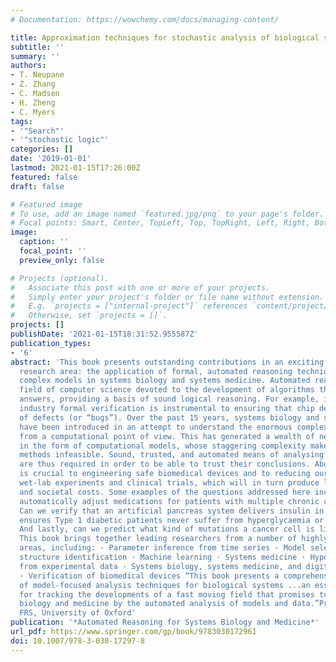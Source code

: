 ```yaml
---
# Documentation: https://wowchemy.com/docs/managing-content/

title: Approximation techniques for stochastic analysis of biological systems
subtitle: ''
summary: ''
authors:
- T. Neupane
- Z. Zhang
- C. Madsen
- H. Zheng
- C. Myers
tags:
- '"Search"'
- '"stochastic logic"'
categories: []
date: '2019-01-01'
lastmod: 2021-01-15T17:26:00Z
featured: false
draft: false

# Featured image
# To use, add an image named `featured.jpg/png` to your page's folder.
# Focal points: Smart, Center, TopLeft, Top, TopRight, Left, Right, BottomLeft, Bottom, BottomRight.
image:
  caption: ''
  focal_point: ''
  preview_only: false

# Projects (optional).
#   Associate this post with one or more of your projects.
#   Simply enter your project's folder or file name without extension.
#   E.g. `projects = ["internal-project"]` references `content/project/deep-learning/index.md`.
#   Otherwise, set `projects = []`.
projects: []
publishDate: '2021-01-15T18:31:52.955587Z'
publication_types:
- '6'
abstract: 'This book presents outstanding contributions in an exciting, new and multidisciplinary
  research area: the application of formal, automated reasoning techniques to analyse
  complex models in systems biology and systems medicine. Automated reasoning is a
  field of computer science devoted to the development of algorithms that yield trustworthy
  answers, providing a basis of sound logical reasoning. For example, in the semiconductor
  industry formal verification is instrumental to ensuring that chip designs are free
  of defects (or “bugs”). Over the past 15 years, systems biology and systems medicine
  have been introduced in an attempt to understand the enormous complexity of life
  from a computational point of view. This has generated a wealth of new knowledge
  in the form of computational models, whose staggering complexity makes manual analysis
  methods infeasible. Sound, trusted, and automated means of analysing the models
  are thus required in order to be able to trust their conclusions. Above all, this
  is crucial to engineering safe biomedical devices and to reducing our reliance on
  wet-lab experiments and clinical trials, which will in turn produce lower economic
  and societal costs. Some examples of the questions addressed here include: Can we
  automatically adjust medications for patients with multiple chronic conditions?
  Can we verify that an artificial pancreas system delivers insulin in a way that
  ensures Type 1 diabetic patients never suffer from hyperglycaemia or hypoglycaemia?
  And lastly, can we predict what kind of mutations a cancer cell is likely to undergo?
  This book brings together leading researchers from a number of highly interdisciplinary
  areas, including: · Parameter inference from time series · Model selection · Network
  structure identification · Machine learning · Systems medicine · Hypothesis generation
  from experimental data · Systems biology, systems medicine, and digital pathology
  · Verification of biomedical devices “This book presents a comprehensive spectrum
  of model-focused analysis techniques for biological systems ...an essential resource
  for tracking the developments of a fast moving field that promises to revolutionize
  biology and medicine by the automated analysis of models and data.”Prof Luca Cardelli
  FRS, University of Oxford'
publication: '*Automated Reasoning for Systems Biology and Medicine*'
url_pdf: https://www.springer.com/gp/book/9783030172961
doi: 10.1007/978-3-030-17297-8
---
```

